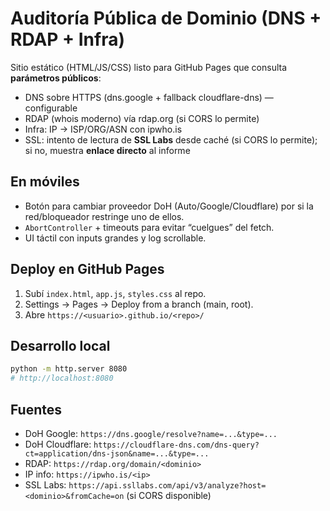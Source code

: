 # Auditoría Pública de Dominio (DNS + RDAP + Infra)

Sitio estático (HTML/JS/CSS) listo para GitHub Pages que consulta **parámetros públicos**:

- DNS sobre HTTPS (dns.google + fallback cloudflare-dns) — configurable
- RDAP (whois moderno) vía rdap.org (si CORS lo permite)
- Infra: IP → ISP/ORG/ASN con ipwho.is
- SSL: intento de lectura de **SSL Labs** desde caché (si CORS lo permite); si no, muestra **enlace directo** al informe

## En móviles
- Botón para cambiar proveedor DoH (Auto/Google/Cloudflare) por si la red/bloqueador restringe uno de ellos.
- `AbortController` + timeouts para evitar “cuelgues” del fetch.
- UI táctil con inputs grandes y log scrollable.

## Deploy en GitHub Pages
1. Subí `index.html`, `app.js`, `styles.css` al repo.
2. Settings → Pages → Deploy from a branch (main, root).
3. Abre `https://<usuario>.github.io/<repo>/`

## Desarrollo local
```bash
python -m http.server 8080
# http://localhost:8080
```

## Fuentes
- DoH Google: `https://dns.google/resolve?name=...&type=...`
- DoH Cloudflare: `https://cloudflare-dns.com/dns-query?ct=application/dns-json&name=...&type=...`
- RDAP: `https://rdap.org/domain/<dominio>`
- IP info: `https://ipwho.is/<ip>`
- SSL Labs: `https://api.ssllabs.com/api/v3/analyze?host=<dominio>&fromCache=on` (si CORS disponible)
